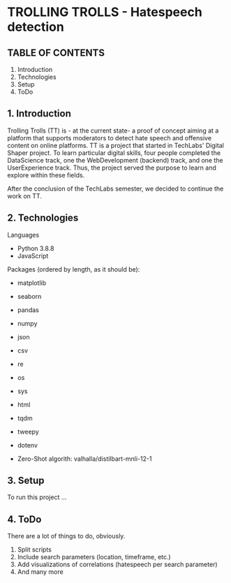 # TROLLING TROLLS - Hatespeech detection

## TABLE OF CONTENTS

1. Introduction
2. Technologies
3. Setup
4. ToDo

## 1. Introduction

Trolling Trolls (TT) is - at the current state- a proof of concept aiming at a platform that supports moderators to detect hate speech and offensive content on online platforms.
TT is a project that started in TechLabs' Digital Shaper project. To learn particular digital skills, four people completed the DataScience track, one the WebDevelopment (backend) track, and one the UserExperience track. Thus, the project served the purpose to learn and explore within these fields.

After the conclusion of the TechLabs semester, we decided to continue the work on TT.

## 2. Technologies

Languages
- Python 3.8.8
- JavaScript

Packages (ordered by length, as it should be):
- matplotlib
- seaborn
- pandas
- numpy
- json
- csv
- re
- os
- sys
- html
- tqdm
- tweepy
- dotenv

- Zero-Shot algorith: valhalla/distilbart-mnli-12-1


## 3. Setup

To run this project ...


## 4. ToDo

There are a lot of things to do, obviously.

1. Split scripts
2. Include search parameters (location, timeframe, etc.)
3. Add visualizations of correlations (hatespeech per search parameter)
4. And many more
